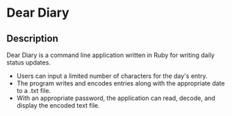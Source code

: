# Dear Diary 

## Description

Dear Diary is a command line application written in Ruby for writing daily status updates. 

* Users can input a limited number of characters for the day's entry. 
* The program writes and encodes entries along with the appropriate date to a .txt file. 
* With an appropriate password, the application can read, decode, and display the encoded text file.

